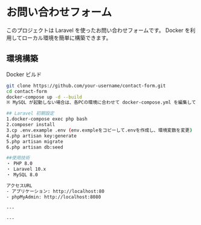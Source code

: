 # お問い合わせフォーム
このプロジェクトは Laravel を使ったお問い合わせフォームです。
Docker を利用してローカル環境を簡単に構築できます。

## 環境構築
Docker ビルド
```bash
git clone https://github.com/your-username/contact-form.git
cd contact-form
docker-compose up -d --build
※ MySQL が起動しない場合は、各PCの環境に合わせて docker-compose.yml を編集してください。

## Laravel 初期設定
1.docker-compose exec php bash
2.composer install
3.cp .env.example .env (env.exmpleをコピーして.envを作成し、環境変数を変更)
4.php artisan key:generate
5.php artisan migrate
6.php artisan db:seed

##使用技術
・ PHP 8.0
・ Laravel 10.x
・ MySQL 8.0

アクセスURL
- アプリケーション: http://localhost:80
- phpMyAdmin: http://localhost:8080

---

---

